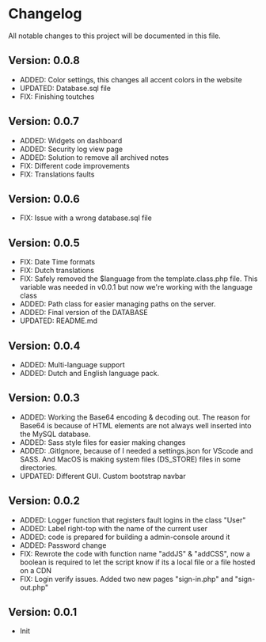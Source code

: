 # Changelog
All notable changes to this project will be documented in this file.

## Version: 0.0.8
- ADDED: Color settings, this changes all accent colors in the website
- UPDATED: Database.sql file
- FIX: Finishing toutches

## Version: 0.0.7
- ADDED: Widgets on dashboard
- ADDED: Security log view page
- ADDED: Solution to remove all archived notes
- FIX: Different code improvements
- FIX: Translations faults

## Version: 0.0.6
- FIX: Issue with a wrong database.sql file

## Version: 0.0.5
- FIX: Date Time formats
- FIX: Dutch translations
- FIX: Safely removed the $language from the template.class.php file. This variable was needed in v0.0.1 but now we're working with the language class
- ADDED: Path class for easier managing paths on the server.
- ADDED: Final version of the DATABASE
- UPDATED: README.md

## Version: 0.0.4
- ADDED: Multi-language support
- ADDED: Dutch and English language pack. 

## Version: 0.0.3
- ADDED: Working the Base64 encoding & decoding out. The reason for Base64 is because of HTML elements are not always well inserted into the MySQL database.
- ADDED: Sass style files for easier making changes
- ADDED: .GitIgnore, because of I needed a settings.json for VScode and SASS. And MacOS is making system files (DS_STORE) files in some directories.
- UPDATED: Different GUI. Custom bootstrap navbar

## Version: 0.0.2
- ADDED: Logger function that registers fault logins in the class "User"
- ADDED: Label right-top with the name of the current user
- ADDED: code is prepared for building a admin-console around it
- ADDED: Password change
- FIX: Rewrote the code with function name "addJS" & "addCSS", now a boolean is required to let the script know if its a local file or a file hosted on a CDN
- FIX: Login verify issues. Added two new pages "sign-in.php" and "sign-out.php"

## Version: 0.0.1
- Init